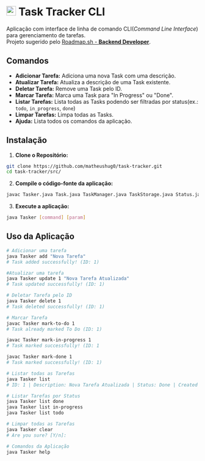# <img src="https://roadmap.sh/images/gifs/rocket.gif" width="25px"> Task Tracker CLI

Aplicação com interface de linha de comando CLI(<i>Command Line Interface</i>) para gerenciamento de tarefas.
<br>Projeto sugerido pelo [Roadmap.sh - **Backend Developer**](https://roadmap.sh/projects/task-tracker).
## Comandos
- **Adicionar Tarefa:** Adiciona uma nova Task com uma descrição.
- **Atualizar Tarefa:** Atualiza a descrição de uma Task existente.
- **Deletar Tarefa:** Remove uma Task pelo ID.
- **Marcar Tarefa:** Marca uma Task para "In Progress" ou "Done".
- **Listar Tarefas:** Lista todas as Tasks podendo ser filtradas por status(ex.: `todo`, `in_progress`, `done`)
- **Limpar Tarefas:** Limpa todas as Tasks.
- **Ajuda:** Lista todos os comandos da aplicação.

## Instalação
1. **Clone o Repositório:**
```bash
git clone https://github.com/matheushug0/task-tracker.git
cd task-tracker/src/
```
2. **Compile o código-fonte da aplicação:**
```bash
javac Tasker.java Task.java TaskManager.java TaskStorage.java Status.java
```
3. **Execute a aplicação:**
```bash
java Tasker [command] [param]
```

## Uso da Aplicação
```bash
# Adicionar uma tarefa
java Tasker add "Nova Tarefa"
# Task added successfully! (ID: 1)

#Atualizar uma tarefa
java Tasker update 1 "Nova Tarefa Atualizada"
# Task updated successfully! (ID: 1)

# Deletar Tarefa pelo ID
java Tasker delete 1
# Task deleted successfully! (ID: 1)

# Marcar Tarefa
javac Tasker mark-to-do 1
# Task already marked To Do (ID: 1)

javac Tasker mark-in-progress 1
# Task marked successfully! (ID: 1

javac Tasker mark-done 1
# Task marked successfully! (ID: 1)

# Listar todas as Tarefas
java Tasker list
# ID: 1 | Description: Nova Tarefa Atualizada | Status: Done | Created At: 22/01/2025 - 19:25 PM | Updated At: 22/01/2025 - 19:25 PM

# Listar Tarefas por Status
java Tasker list done
java Tasker list in-progress
java Tasker list todo

# Limpar todas as Tarefas
java Tasker clear
# Are you sure? [Y/n]:

# Comandos da Aplicação
java Tasker help
```